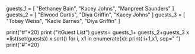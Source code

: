 guests_1 = [ "Bethaney Bain", "Kacey Johns", "Manpreet Saunders" ]
guests_2 = [ "Elwood Curtis", "Diya Griffin", "Kacey Johns" ]
guests_3 = [ "Tobey Weiss", "Kadie Barnes", "Diya Griffin" ]

print("#"*20)
print ("\tGuest List")
guests= guests_1+ guests_2+guests_3 
x =list(set(guests))
x.sort()
for i, x1 in enumerate(x):
    print( i+1,x1, sep=" ")
print("#"*20)

